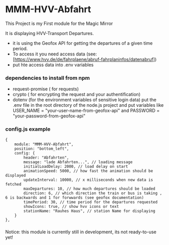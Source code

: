 # MMM-HVV-Abfahrt
This Project is my First module for the Magic Mirror 

It is displaying HVV-Transport Departures.

- it is using the Geofox API for getting the departures of a given time period.
- To access it you need access data (see: [https://www.hvv.de/de/fahrplaene/abruf-fahrplaninfos/datenabruf])
- put hte access data into .env variables

### dependencies to install from npm 
- request-promise ( for requests)
- crypto ( for encrypting the request and your authentification)
- dotenv (for the environment variables of sensitive login data)
put the .env file in the root directory of the node.js project 
and put variables like USER_NAME = "your-user-name-from-geofox-api" and PASSWORD =  "your-password-from-geofox-api"

### config.js example
```
{
    module: "MMM-HVV-Abfahrt",
    position: "bottom_left",
    config: {
        header: "Abfahrten",
        message: "lade Abfahrten...", // loading message
        initialLoadDelay: 2000, // load delay on start
        animationSpeed: 5000, // how fast the animation should be displayed
        updateInterval: 10000, // x milliseconds when new data is fetched
        maxDepartures: 10, // how much departures should be loaded
        direction: 6, // which direction the train or bus is taking , 6 is backwards and 1 for forwwards (see geofox documentation)
        timePeriod: 30, // time period for the departures requested
        showIcons: true, // show hvv icons or text 
        stationName: "Rauhes Haus", // station Name for displaying
    }
},
```
###
Notice: this module is currently still in development, its not ready-to-use yet!